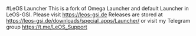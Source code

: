 #LeOS Launcher
This is a fork of Omega Launcher and default Launcher in LeOS-GSI. 
Please visit https://leos-gsi.de
Releases are stored at https://leos-gsi.de/downloads/special_apps/Launcher/
or visit my Telegram group https://t.me/LeOS_Support